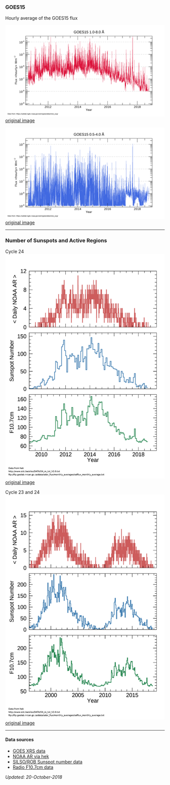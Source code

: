 ### GOES15
Hourly average of the GOES15 flux

![](https://raw.githubusercontent.com/ianan/solar_activity/master/GOES15_low_hrly_newest.png)
[original image](https://raw.githubusercontent.com/ianan/solar_activity/master/GOES15_low_hrly_newest.png)

![](https://raw.githubusercontent.com/ianan/solar_activity/master/GOES15_high_hrly_newest.png)
[original image](https://raw.githubusercontent.com/ianan/solar_activity/master/GOES15_high_hrly_newest.png)
- - - -
### Number of Sunspots and Active Regions
Cycle 24
![](https://raw.githubusercontent.com/ianan/solar_activity/master/activity_ssar_C24.png)
[original image](https://raw.githubusercontent.com/ianan/solar_activity/master/activity_ssar_C24.png)

Cycle 23 and 24
![](https://raw.githubusercontent.com/ianan/solar_activity/master/activity_ssar_C2324.png)
[original image](https://raw.githubusercontent.com/ianan/solar_activity/master/activity_ssar_C2324.png)
- - - -
#### Data sources
* [GOES XRS data](http://satdat.ngdc.noaa.gov/sem/goes/data/new_avg/)
* [NOAA AR via hek](https://www.lmsal.com/isolsearch)
* [SILSO/ROB Sunspot number data](http://www.sidc.be/silso/)
* [Radio F10.7cm data](http://www.spaceweather.gc.ca/solarflux/sx-5-en.php)

*Updated: 20-October-2018*

